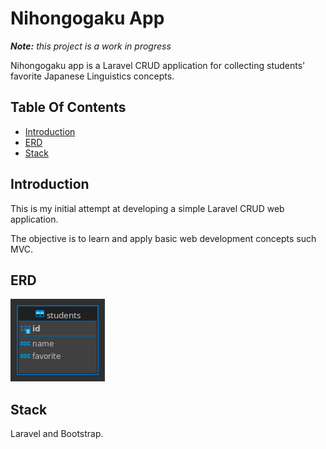# Nihongogaku App

_**Note:** this project is a work in progress_

Nihongogaku app is a Laravel CRUD application for collecting students' favorite Japanese Linguistics concepts.

## Table Of Contents

-   [Introduction](#introduction)
-   [ERD](#erd)
-   [Stack](#stack)

## Introduction

This is my initial attempt at developing a simple Laravel CRUD web application.

The objective is to learn and apply basic web development concepts such MVC.

## ERD

<img src="public/erd.png" alt="ERD">

## Stack

Laravel and Bootstrap.
